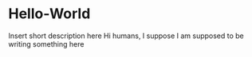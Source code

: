 # Hello-World
Insert short description here
Hi humans, I suppose I am supposed to be writing something here
